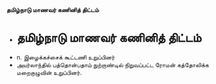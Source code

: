 **தமிழ்நாடு மாணவர் கணினித் திட்டம்**
- # தமிழ்நாடு மாணவர் கணினித் திட்டம்
- n. இழைக்கச்சைக் கூட்டணி உறுப்பினர்
- அயர்லாந்தில் பத்தொன்பதாம் நுற்றாண்டில் நிறுவப்பட்ட ரோமன் கத்தோலிக்க மறைகுழுவின் உறுப்பினர்.

